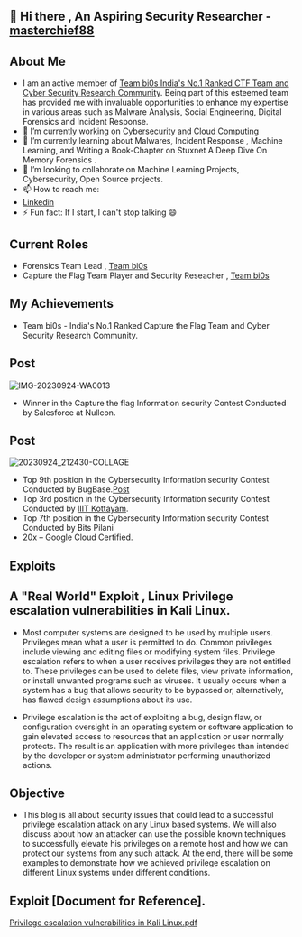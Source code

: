 ## 👋 Hi there , An Aspiring Security Researcher - [masterchief88](https://bi0s.in/members)

## About Me
- I am an active member of [Team bi0s  India's No.1 Ranked CTF Team and Cyber Security Research Community](https://bi0s.in/). Being part of this esteemed team has provided me with invaluable opportunities to enhance my expertise in various areas such as Malware Analysis, Social Engineering, Digital Forensics and Incident Response.
- 🔭  I’m currently working on [Cybersecurity](https://bi0sblr.in/) and [Cloud Computing](https://cloud.google.com/)
- 🌱 I’m currently learning about Malwares, Incident Response , Machine Learning, and Writing a Book-Chapter on Stuxnet A Deep Dive On Memory Forensics .
- 👯 I’m looking to collaborate on Machine Learning Projects, Cybersecurity, Open Source projects.
- 📫 How to reach me:
- [Linkedin](https://www.linkedin.com/in/kandiabhishek08/)
- ⚡ Fun fact: If I start, I can't stop talking 😄

## Current Roles  
- Forensics Team Lead , [Team bi0s](https://bi0s.in/)
- Capture the Flag Team Player and Security Reseacher , [Team bi0s](https://bi0s.in/)

<!---
AbhishekKandi83/AbhishekKandi83 is a ✨ special ✨ repository because its `README.md` (this file) appears on your GitHub profile.
You can click the Preview link to take a look at your changes.
--->

## My Achievements
- Team bi0s - India's No.1 Ranked Capture the Flag Team and Cyber Security Research Community.
## Post
![IMG-20230924-WA0013](https://github.com/AbhishekKandi83/AbhishekKandi83/assets/140315150/0288f629-fa04-48f5-aa32-9fdb42eb033b)

- Winner in the Capture the flag Information security Contest Conducted by Salesforce at Nullcon.
## Post 
![20230924_212430-COLLAGE](https://github.com/AbhishekKandi83/AbhishekKandi83/assets/140315150/b32e3f6b-75c7-40c8-9d40-fc29f8608f28)

- Top 9th position in the Cybersecurity Information security Contest Conducted by BugBase.[Post](https://www.linkedin.com/in/kandiabhishek08/overlay/1635532926828/single-media-viewer/?profileId=ACoAADYCkX4BdrCHHpRfQwo73mqwkFULzXsO7v0)
- Top 3rd position in the Cybersecurity Information security Contest Conducted by [IIIT Kottayam](https://www.iiitkottayam.ac.in/#!/home).
- Top 7th position in the Cybersecurity Information security Contest Conducted by Bits Pilani
- 20x – Google Cloud Certified. 

## Exploits 

## A "Real World" Exploit , Linux Privilege escalation vulnerabilities in Kali Linux.
- Most computer systems are designed to be used by multiple users. Privileges mean what a user is permitted to do. Common privileges include viewing and editing files or modifying system files. Privilege escalation refers to when a user receives privileges they are not entitled to. These privileges can be used to delete files, view private information, or install unwanted programs such as viruses. It usually occurs when a system has a bug that allows security to be bypassed or, alternatively, has flawed design assumptions about its use.

- Privilege escalation is the act of exploiting a bug, design flaw, or configuration oversight in an operating system or software application to gain elevated access to resources that an application or user normally protects. The result is an application with more privileges than intended by the developer or system administrator performing unauthorized actions.

## Objective
- This blog is all about security issues that could lead to a successful privilege escalation attack on any Linux based systems. We will also discuss about how an attacker can use the possible known techniques to successfully elevate his privileges on a remote host and how we can protect our systems from any such attack. At the end, there will be some examples to demonstrate how we achieved privilege escalation on different Linux systems under different conditions.
## Exploit [Document for Reference].
[Privilege escalation vulnerabilities in Kali Linux.pdf](https://github.com/AbhishekKandi83/AbhishekKandi83/files/13808166/Privilege.escalation.vulnerabilities.in.Kali.Linux.pdf)




